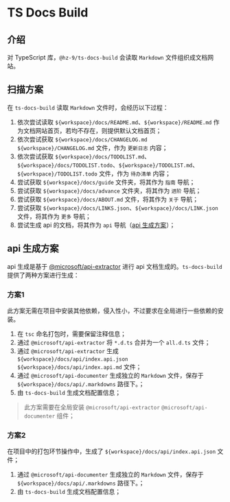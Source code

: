 # TS Docs Build

## 介绍

对 TypeScript 库，`@hz-9/ts-docs-build` 会读取 `Markdown` 文件组织成文档网站。

## 扫描方案

在 `ts-docs-build` 读取 `Markdown` 文件时，会经历以下过程：

1. 依次尝试读取 `${workspace}/docs/README.md`、`${workspace}/README.md` 作为文档网站首页，若均不存在，则提供默认文档首页；
2. 依次尝试获取 `${workspace}/docs/CHANGELOG.md` `${workspace}/CHANGELOG.md` 文件，作为 `更新日志` 内容；
3. 依次尝试获取 `${workspace}/docs/TODOLIST.md`、`${workspace}/docs/TODOLIST.todo`、`${workspace}/TODOLIST.md`、`${workspace}/TODOLIST.todo` 文件，作为 `待办清单` 内容；
4. 尝试获取 `${workspace}/docs/guide` 文件夹，将其作为 `指南` 导航；
5. 尝试获取 `${workspace}/docs/advance` 文件夹，将其作为 `进阶` 导航；
6. 尝试获取 `${workspace}/docs/ABOUT.md` 文件，将其作为 `关于` 导航；
7. 尝试获取 `${workspace}/docs/LINKS.json`、`${workspace}/docs/LINK.json` 文件，将其作为 `更多` 导航；
8. 尝试生成 api 的文档，将其作为 `api` 导航（[api 生成方案](#api-生成方案)）；

## api 生成方案

api 生成是基于 [@microsoft/api-extractor](https://api-extractor.com/) 进行 api 文档生成的。`ts-docs-build` 提供了两种方案进行生成：

### 方案1

此方案无需在项目中安装其他依赖，侵入性小，不过要求在全局进行一些依赖的安装。

1. 在 `tsc` 命名打包时，需要保留注释信息；
2. 通过 `@microsoft/api-extractor` 将 `*.d.ts` 合并为一个 `all.d.ts` 文件；
3. 通过 `@microsoft/api-extractor` 生成 `${workspace}/docs/api/index.api.json` `${workspace}/docs/api/index.api.md` 文件；
4. 通过 `@microsoft/api-documenter` 生成独立的 `Markdown` 文件，保存于 `${workspace}/docs/api/.markdowns` 路径下。；
5. 由 `ts-docs-build` 生成文档配置信息；

> 此方案需要在全局安装 `@microsoft/api-extractor` `@microsoft/api-documenter` 组件；

### 方案2

在项目中的打包环节操作中，生成了 `${workspace}/docs/api/index.api.json` 文件；

1. 通过 `@microsoft/api-documenter` 生成独立的 `Markdown` 文件，保存于 `${workspace}/docs/api/.markdowns` 路径下。；
2. 由 `ts-docs-build` 生成文档配置信息；
